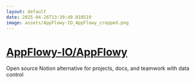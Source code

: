 ```yaml
---
layout: default
date: 2025-04-26T13:39:49.010519
image: assets/AppFlowy-IO_AppFlowy_cropped.png
---
```


# [AppFlowy-IO/AppFlowy](https://github.com/AppFlowy-IO/AppFlowy)

Open source Notion alternative for projects, docs, and teamwork with data control
